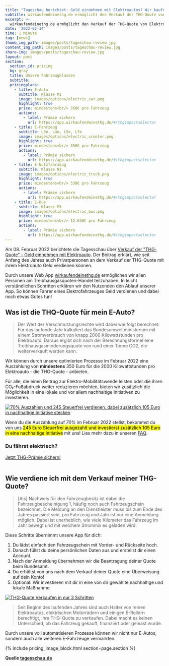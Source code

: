 ```yaml
---
title: "Tageschau berichtet: Geld einnehmen mit Elektroautos? Wir kaufen deine THG!"
subtitle: wirkaufendeinethg.de ermöglicht den Verkauf der THG-Quote von Elektrofahrzeugen und damit die Möglichkeit Geld mit dem Elektroauto einzunehmen. Einfach. Nachhaltig.
excerpt: >-
  wirkaufendeinethg.de ermöglicht den Verkauf der THG-Quote von Elektrofahrzeugen und damit die Möglichkeit Geld mit dem Elektroauto einzunehmen. Einfach. Nachhaltig.
date: '2022-02-14'
time: 1 Minute
tag: [news]
thumb_img_path: images/posts/tageschau-review.jpg
content_img_path: images/posts/tageschau-review.jpg
share-img: images/posts/tageschau-review.jpg
layout: post
section:
  section_id: pricing
  bg: gray
  title: Unsere Fahrzeugklassen
  subtitle:
  pricingplans:
    - title: E-Auto
      subtitle: Klasse M1
      image: images/options/electric_car.png
      highlight: true
      price: mindestens<br/> 350€ pro Fahrzeug
      actions:
        - label: Prämie sichern
          url: https://app.wirkaufendeinethg.de/#/thgimpactselector
    - title: E-Fahrzeug
      subtitle: L3e, L4e, L5e, L7e
      image: images/options/electric_scooter.png
      highlight: true
      price: mindestens<br/> 350€ pro Fahrzeug
      actions:
        - label: Prämie sichern
          url: https://app.wirkaufendeinethg.de/#/thgimpactselector
    - title: E-Nutzfahrzeug
      subtitle: Klasse N1
      image: images/options/electric_truck.png
      highlight: true
      price: mindestens<br/> 530€ pro Fahrzeug
      actions:
        - label: Prämie sichern
          url: https://app.wirkaufendeinethg.de/#/thgimpactselector
    - title: E-Bus
      subtitle: Klasse M3
      image: images/options/electric_bus.png
      highlight: true
      price: mindestens<br/> 12.650€ pro Fahrzeug
      actions:
        - label: Prämie sichern
          url: https://app.wirkaufendeinethg.de/#/thgimpactselector
--- 
```


Am 08. Februar 2022 berichtete die Tagesschau über [Verkauf der "THG-Quote" - Geld einnehmen mit Elektroauto](https://www.tagesschau.de/thema/thg-quote/). Der Beitrag erklärt, wie seit Anfang des Jahres auch Privatpersonen an dem Verkauf der THG-Quote mit ihrem Elektroauto Geld verdienen können.

Durch unsere Web App [wirkaufendeinethg.de](https://app.wirkaufendeinethg.de/#/) ermöglichen wir allen Personen am Treibhausgasquoten-Handel teilzuhaben. In leicht verständlichen Schritten erklären wir den Nutzenden den Ablauf unserer App. So können Fahrer eines Elektrofahrzeuges Geld verdienen und dabei noch etwas Gutes tun!

## Was ist die THQ-Quote für mein E-Auto?

> Der Wert der Verschmutzungsrechte wird dabei wie folgt berechnet: Für das laufende Jahr kalkuliert das Bundesumweltministerium mit einem Stromverbrauch von knapp 2000 Kilowattstunden pro Elektroauto. Daraus ergibt sich nach der Berechnungsformel eine Treibhausgasminderungsquote von rund einer Tonne CO2, die weiterverkauft werden kann.

Wir können durch unsere optimierten Prozesse im Februar 2022 eine Auszahlung von **mindestens** 350 Euro für die 2000 Kilowattstunden pro Elektroauto - die THG-Quote - anbieten.

Für alle, die einen Beitrag zur Elektro-Mobilitätswende leisten oder die ihren CO₂-Fußabdruck weiter reduzieren möchten, bieten wir zusätzlich die Möglichkeit in eine lokale und vor allem nachhaltige Initiativen zu investieren.

[<img src="/images/posts/70-fuer-255-steuerfrei.jpg" alt="70% Auszahlen und 245 Steuerfrei verdienen, dabei zusätzlich 105 Euro in nachhaltige Initiative stecken" style="margin: auto; display: block; max-height: 400px;" />](https://app.wirkaufendeinethg.de/#/thgimpactselector)

Wenn du die Auszahlung auf _70%_ im Februar 2022 stellst, bekommst du von uns <mark>245 Euro Steuerfrei ausgezahlt und investierst zusätzlich 105 Euro in eine nachhaltige Initiative</mark> mit uns! Lies mehr dazu in unseren [FAQ](/faq).

<section id="call-to-action" class="block cta-block bg-accent outer">
  <div class="inner-large">
    <div class="grid">
      <div class="cell block-content">
        <h3 class="block-title">Du fährst elektrisch?</h3>
      </div><!-- .block-content -->
      <div class="cell block-buttons">
        <a href="https://app.wirkaufendeinethg.de" class="button white large">Jetzt THG-Prämie sichern!</a>
      </div><!-- .block-buttons -->
    </div><!-- .grid -->
  </div><!-- .inner -->
</section>

<br/>

## Wie verdiene ich mit dem Verkauf meiner THG-Quote?

> [Als] Nachweis für den Fahrzeugbesitz ist dabei die Fahrzeugbescheinigung 1, häufig noch auch Fahrzeugschein bezeichnet. Die Meldung an den Dienstleister muss bis zum Ende des Jahres passiert sein, pro Fahrzeug und Jahr ist nur eine Anmeldung möglich. Dabei ist unerheblich, wie viele Kilometer das Fahrzeug im Jahr bewegt und mit welchem Strommix es geladen wird.

Diese Schritte übernimmt unsere App für dich:

1. Du lädst einfach den Fahrzeugschein mit Vorder- und Rückseite hoch.
2. Danach füllst du deine persönlichen Daten aus und erstellst dir einen Account.
3. Nach der Anmeldung übernehmen wir die Beantragung deiner Quote beim Bundesamt.
4. Du erhältst von uns nach dem Verkauf deiner Quote eine Überweisung auf dein Konto!
5. Optional: Wir investieren mit dir in eine von dir gewählte nachhaltige und lokale Maßnahme.

[<img src="/images/thg-verkaufen.jpg" alt="THG-Quote Verkaufen in nur 3 Schritten" style="margin: auto; display: block; max-height: 500px;" />](https://app.wirkaufendeinethg.de/#/thgimpactselector)

> Seit Beginn des laufenden Jahres sind auch Halter von reinen Elektroautos, elektrischen Motorrädern und einigen E-Rollern berechtigt, ihre THG-Quote zu verkaufen. Dabei macht es keinen Unterschied, ob das Fahrzeug gekauft, finanziert oder geleast wurde.

Durch unsere voll automatisieren Prozesse können wir nicht nur E-Autos, sondern auch alle weiteren E-Fahrzeuge vermarkten.

{% include pricing_image_block.html section=page.section %}

**Quelle [tagesschau.de](https://www.tagesschau.de/thema/thg-quote/)**

